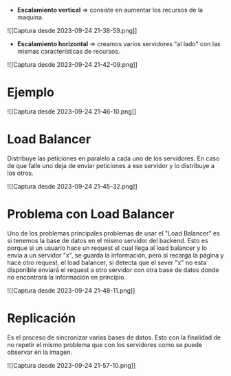 - **Escalamiento vertical** => consiste en aumentar los recursos de la maquina.

![[Captura desde 2023-09-24 21-38-59.png]]

- **Escalamiento horizontal** => creamos varios servidores "al lado" con las mismas características de recursos.

![[Captura desde 2023-09-24 21-42-09.png]]

# Ejemplo

![[Captura desde 2023-09-24 21-46-10.png]]
# Load Balancer
Distribuye las peticiones en paralelo a cada uno de los servidores. En caso de que falle uno deja de enviar peticiones a ese servidor y lo distribuye a los otros.

![[Captura desde 2023-09-24 21-45-32.png]]

# Problema con Load Balancer
Uno de los problemas principales problemas de usar el "Load Balancer" es si tenemos la base de datos en el mismo servidor del backend. Esto es porque si un usuario hace un request el cual llega al load balancer y lo envía a un servidor "x", se guarda la información, pero si recarga la página y hace otro request, el load balancer, si detecta que el sever "x" no esta disponible enviará el request a otro servidor con otra base de datos donde no encontrará la información en principio.

![[Captura desde 2023-09-24 21-48-11.png]]

# Replicación
Es el proceso de sincronizar varias bases de datos. Esto con la finalidad de no repetir el mismo problema que con los servidores como se puede observar en la imagen.

![[Captura desde 2023-09-24 21-57-10.png]]


